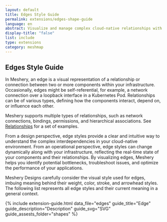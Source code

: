```yaml
---
layout: default
title: Edges Style Guide
permalink: extensions/edges-shape-guide
language: en
abstract: Visualize and manage complex cloud-native relationships with MeshMap's dynamic edge styling in Kubernetes architecture.
display-title: "false"
list: include
type: extensions
category: meshmap
---
```


## Edges Style Guide

In Meshery, an edge is a visual representation of a relationship or connection between two or more components within your infrastructure. Occasionally, edges might be self-referential, for example, a network connection over a loopback interface in a Kubernetes Pod. Relationships can be of various types, defining how the components interact, depend on, or influence each other.

Meshery supports multiple types of relationships, such as network connections, bindings, permissions, and hierarchical associations. See [Relationships]({{site.baseurl}}/concepts/logical/relationships) for a set of examples.

From a design perspective, edge styles provide a clear and intuitive way to understand the complex interdependencies in your cloud-native environment. From an operational perspective, edge styles can change dynamically along with your infrastructure, reflecting the real-time state of your components and their relationships. By visualizing edges, Meshery helps you identify potential bottlenecks, troubleshoot issues, and optimize the performance of your applications.

Meshery Designs carefully consider the visual style used for edges, imbuing meaning behind their weight, color, stroke, and arrowhead styles. The following list represents all edge styles and their current meaning in a general context.



{% include extension-guide.html
 data_file="edges"
 guide_title="Edge"
 guide_description="Description"
 guide_svg="SVG"
 guide_assests_folder="shapes"
%}